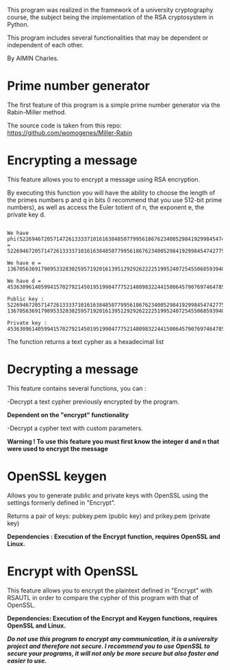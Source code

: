 This program was realized in the framework of a university cryptography course, the subject being the implementation of the RSA cryptosystem in Python.

This program includes several functionalities that may be dependent or independent of each other.

By AIMIN Charles.

# Prime number generator

The first feature of this program is a simple prime number generator via the Rabin-Miller method.

The source code is taken from this repo: https://github.com/womogenes/Miller-Rabin

# Encrypting a message

This feature allows you to encrypt a message using RSA encryption.

By executing this function you will have the ability to choose the length of the primes numbers p and q in bits (I recommend that you use 512-bit prime numbers), 
as well as access the Euler totient of n, the exponent e, the private key d.

```We have n = 522694672057147261333371016163848507799561867623400529841929984547427750363076852529849771442295277275654339640607092559878628007745466706916025282200537466324921429175386878744302715899345953752526196455764071317608113288029464992421984743312609841488127048132617525508605455128052358207378272215322822084407

We have phi(522694672057147261333371016163848507799561867623400529841929984547427750363076852529849771442295277275654339640607092559878628007745466706916025282200537466324921429175386878744302715899345953752526196455764071317608113288029464992421984743312609841488127048132617525508605455128052358207378272215322822084407) = 522694672057147261333371016163848507799561867623400529841929984547427750363076852529849771442295277275654339640607092559878628007745466706916025282200537420517542603179062655163408703277229717964934849417181955977041602066088273139746892867286846517116527197198699709323071756030086561431356747541892110649960

We have e = 136705636917989533283025957192016139512929262222519952407254550685939401156560804829058806213164684479556458761470410209479456077783053526560188127445779841079718167521838381119148466130171656375859676757146682781723096653842347320876103634261981770486646321578321607163281393357383695773894981080564133006657

We have d = 453630961405994157027921450195199047775214809832244150064579076974647854358050966502661540093091874904155688557514879938524486052802898363899889940567664133763470445858824402897018010653884512631747715804881575469946169401918975278813741022113357169038322981573659725716663960428245877408771718782981606627993

Public key : 522694672057147261333371016163848507799561867623400529841929984547427750363076852529849771442295277275654339640607092559878628007745466706916025282200537466324921429175386878744302715899345953752526196455764071317608113288029464992421984743312609841488127048132617525508605455128052358207378272215322822084407 136705636917989533283025957192016139512929262222519952407254550685939401156560804829058806213164684479556458761470410209479456077783053526560188127445779841079718167521838381119148466130171656375859676757146682781723096653842347320876103634261981770486646321578321607163281393357383695773894981080564133006657

Private key : 453630961405994157027921450195199047775214809832244150064579076974647854358050966502661540093091874904155688557514879938524486052802898363899889940567664133763470445858824402897018010653884512631747715804881575469946169401918975278813741022113357169038322981573659725716663960428245877408771718782981606627993
```

The function returns a text cypher as a hexadecimal list


# Decrypting a message

This feature contains several functions, you can : 

-Decrypt a text cypher previously encrypted by the program. 

**Dependent on the "encrypt" functionality**

-Decrypt a cypher text with custom parameters. 

**Warning ! To use this feature you must first know the integer d and n that were used to encrypt the message**

# OpenSSL keygen

Allows you to generate public and private keys with OpenSSL using the settings formerly defined in "Encrypt".

Returns a pair of keys: pubkey.pem (public key) and prikey.pem (private key)

**Dependencies : Execution of the Encrypt function, requires OpenSSL and Linux.**

# Encrypt with OpenSSL

This feature allows you to encrypt the plaintext defined in "Encrypt" with RSAUTL in order to compare the cypher of this program with that of OpenSSL.

**Dependencies: Execution of the Encrypt and Keygen functions, requires OpenSSL and Linux.**


***Do not use this program to encrypt any communication, it is a university project and therefore not secure.
 I recommend you to use OpenSSL to secure your programs, it will not only be more secure but also faster and easier to use.***

